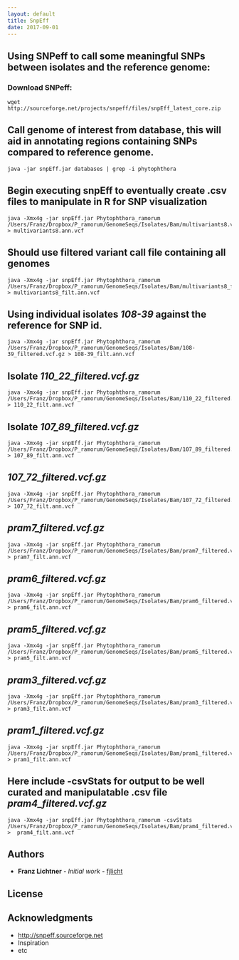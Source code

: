 ```yaml
---
layout: default
title: SnpEff
date: 2017-09-01
---
```


## Using SNPeff to call some meaningful SNPs between isolates and the reference genome:

### Download SNPeff:

```
wget http://sourceforge.net/projects/snpeff/files/snpEff_latest_core.zip
```

## Call genome of interest from database, this will aid in annotating regions containing SNPs compared to reference genome.
```
java -jar snpEff.jar databases | grep -i phytophthora
```

## Begin executing snpEff to eventually create .csv files to manipulate in R for SNP visualization
```
java -Xmx4g -jar snpEff.jar Phytophthora_ramorum /Users/Franz/Dropbox/P_ramorum/GenomeSeqs/Isolates/Bam/multivariants8.vcf > multivariants8.ann.vcf
```

## Should use filtered variant call file containing all genomes
```
java -Xmx4g -jar snpEff.jar Phytophthora_ramorum /Users/Franz/Dropbox/P_ramorum/GenomeSeqs/Isolates/Bam/multivariants8_filtered.vcf > multivariants8_filt.ann.vcf
```

## Using individual isolates *108-39* against the reference for SNP id.
```
java -Xmx4g -jar snpEff.jar Phytophthora_ramorum /Users/Franz/Dropbox/P_ramorum/GenomeSeqs/Isolates/Bam/108-39_filtered.vcf.gz > 108-39_filt.ann.vcf
```

## Isolate *110_22_filtered.vcf.gz*
```
java -Xmx4g -jar snpEff.jar Phytophthora_ramorum /Users/Franz/Dropbox/P_ramorum/GenomeSeqs/Isolates/Bam/110_22_filtered.vcf.gz > 110_22_filt.ann.vcf
```

## Isolate *107_89_filtered.vcf.gz*
```
java -Xmx4g -jar snpEff.jar Phytophthora_ramorum /Users/Franz/Dropbox/P_ramorum/GenomeSeqs/Isolates/Bam/107_89_filtered.vcf.gz > 107_89_filt.ann.vcf
```

## *107_72_filtered.vcf.gz*
```
java -Xmx4g -jar snpEff.jar Phytophthora_ramorum /Users/Franz/Dropbox/P_ramorum/GenomeSeqs/Isolates/Bam/107_72_filtered.vcf.gz > 107_72_filt.ann.vcf
```

## *pram7_filtered.vcf.gz*
```
java -Xmx4g -jar snpEff.jar Phytophthora_ramorum /Users/Franz/Dropbox/P_ramorum/GenomeSeqs/Isolates/Bam/pram7_filtered.vcf.gz > pram7_filt.ann.vcf
```

## *pram6_filtered.vcf.gz*
```
java -Xmx4g -jar snpEff.jar Phytophthora_ramorum /Users/Franz/Dropbox/P_ramorum/GenomeSeqs/Isolates/Bam/pram6_filtered.vcf.gz > pram6_filt.ann.vcf
```

## *pram5_filtered.vcf.gz*
```
java -Xmx4g -jar snpEff.jar Phytophthora_ramorum /Users/Franz/Dropbox/P_ramorum/GenomeSeqs/Isolates/Bam/pram5_filtered.vcf.gz > pram5_filt.ann.vcf
```

## *pram3_filtered.vcf.gz*
```
java -Xmx4g -jar snpEff.jar Phytophthora_ramorum /Users/Franz/Dropbox/P_ramorum/GenomeSeqs/Isolates/Bam/pram3_filtered.vcf.gz > pram3_filt.ann.vcf
```

## *pram1_filtered.vcf.gz*
```
java -Xmx4g -jar snpEff.jar Phytophthora_ramorum /Users/Franz/Dropbox/P_ramorum/GenomeSeqs/Isolates/Bam/pram1_filtered.vcf.gz > pram1_filt.ann.vcf
```
##  Here include -csvStats for output to be well curated and manipulatable .csv file *pram4_filtered.vcf.gz*
```
java -Xmx4g -jar snpEff.jar Phytophthora_ramorum -csvStats /Users/Franz/Dropbox/P_ramorum/GenomeSeqs/Isolates/Bam/pram4_filtered.vcf.gz >  pram4_filt.ann.vcf
```
## Authors

* **Franz Lichtner** - *Initial work* - [fjlicht](https://github.com/fjlicht)


## License


## Acknowledgments

* http://snpeff.sourceforge.net
* Inspiration
* etc
